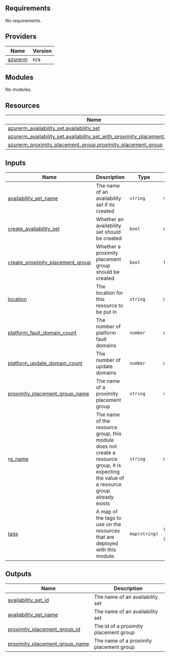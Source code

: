 ## Requirements

No requirements.

## Providers

| Name | Version |
|------|---------|
| <a name="provider_azurerm"></a> [azurerm](#provider\_azurerm) | n/a |

## Modules

No modules.

## Resources

| Name | Type |
|------|------|
| [azurerm_availability_set.availability_set](https://registry.terraform.io/providers/hashicorp/azurerm/latest/docs/resources/availability_set) | resource |
| [azurerm_availability_set.availability_set_with_proximity_placement_group](https://registry.terraform.io/providers/hashicorp/azurerm/latest/docs/resources/availability_set) | resource |
| [azurerm_proximity_placement_group.proximity_placement_group](https://registry.terraform.io/providers/hashicorp/azurerm/latest/docs/resources/proximity_placement_group) | resource |

## Inputs

| Name | Description | Type | Default | Required |
|------|-------------|------|---------|:--------:|
| <a name="input_availability_set_name"></a> [availability\_set\_name](#input\_availability\_set\_name) | The name of an availability set if its created | `string` | `null` | no |
| <a name="input_create_availability_set"></a> [create\_availability\_set](#input\_create\_availability\_set) | Whether an availability set should be created | `bool` | n/a | yes |
| <a name="input_create_proximity_placement_group"></a> [create\_proximity\_placement\_group](#input\_create\_proximity\_placement\_group) | Whether a proximity placement group should be created | `bool` | `false` | no |
| <a name="input_location"></a> [location](#input\_location) | The location for this resource to be put in | `string` | n/a | yes |
| <a name="input_platform_fault_domain_count"></a> [platform\_fault\_domain\_count](#input\_platform\_fault\_domain\_count) | The number of platform fault domains | `number` | n/a | yes |
| <a name="input_platform_update_domain_count"></a> [platform\_update\_domain\_count](#input\_platform\_update\_domain\_count) | The number of update domains | `number` | n/a | yes |
| <a name="input_proximity_placement_group_name"></a> [proximity\_placement\_group\_name](#input\_proximity\_placement\_group\_name) | The name of a proximity placement group | `string` | `null` | no |
| <a name="input_rg_name"></a> [rg\_name](#input\_rg\_name) | The name of the resource group, this module does not create a resource group, it is expecting the value of a resource group already exists | `string` | n/a | yes |
| <a name="input_tags"></a> [tags](#input\_tags) | A map of the tags to use on the resources that are deployed with this module. | `map(string)` | <pre>{<br>  "source": "terraform"<br>}</pre> | no |

## Outputs

| Name | Description |
|------|-------------|
| <a name="output_availability_set_id"></a> [availability\_set\_id](#output\_availability\_set\_id) | The name of an availability set |
| <a name="output_availability_set_name"></a> [availability\_set\_name](#output\_availability\_set\_name) | The name of an availability set |
| <a name="output_proximity_placement_group_id"></a> [proximity\_placement\_group\_id](#output\_proximity\_placement\_group\_id) | The id of a proximity placement group |
| <a name="output_proximity_placement_group_name"></a> [proximity\_placement\_group\_name](#output\_proximity\_placement\_group\_name) | The name of a proximity placement group |
